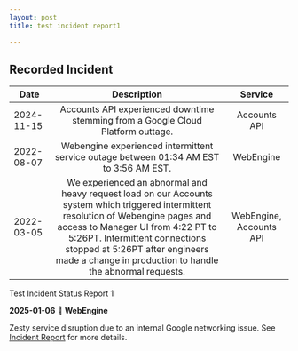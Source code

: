 ```yaml
---
layout: post
title: test incident report1

---
```


## Recorded Incident

| Date          | Description   | Service |
| ------------- |:-------------:|:-------------:|
| 2024-11-15 | Accounts API experienced downtime stemming from a Google Cloud Platform outtage.      | Accounts API     |
| 2022-08-07 | Webengine experienced intermittent service outage between 01:34 AM EST to 3:56 AM EST.      | WebEngine     |
| 2022-03-05 | We experienced an abnormal and heavy request load on our Accounts system which triggered intermittent resolution of Webengine pages and access to Manager UI from 4:22 PT to 5:26PT. Intermittent connections stopped at 5:26PT after engineers made a change in production to handle the abnormal requests.      | WebEngine, Accounts API     |


Test Incident Status Report 1

**2025-01-06** 
🔴 **WebEngine**

Zesty service disruption due to an internal Google networking issue. See [Incident Report](https://fkl16s7l.media.zestyio.com/2025_01_06-Zesty.io-Incident-Report.pdf) for more details.
